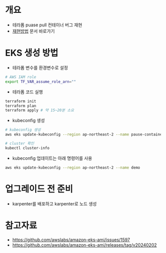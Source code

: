 # 개요
* 테라폼 puase pull 컨테이너 버그 재현
* [재현방법](./documents.md) 문서 바로가기

# EKS 생성 방법
* 테라폼 변수를 환경변수로 설정

```bash
# AWS IAM role
export TF_VAR_assume_role_arn=""
```

* 테라폼 코드 실행
```bash
terraform init
terraform plan
terraform apply # 약 15~20분 소요
````

* kubeconfig 생성

```bash
# kubeconfig 생성
aws eks update-kubeconfig --region ap-northeast-2 --name pause-container

# cluster 확인
kubectl cluster-info
```

* kubeconfig 업데이트는 아래 명령어를 사용

```sh
aws eks update-kubeconfig --region ap-northeast-2 --name demo
```

# 업그레이드 전 준비
* karpenter를 배포하고 karpenter로 노드 생성

# 참고자료
* https://github.com/awslabs/amazon-eks-ami/issues/1597
* https://github.com/awslabs/amazon-eks-ami/releases/tag/v20240202

